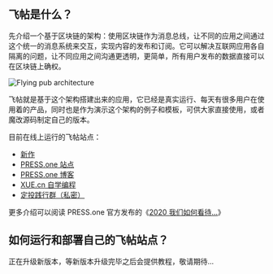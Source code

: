 ## 飞帖是什么？

先介绍一个基于区块链的架构：使用区块链作为消息总线，让不同的应用之间通过这个统一的消息系统来交互，实现内容的发布和订阅。它可以解决互联网应用各自隔离的问题，让不同应用之间沟通更透明，更简单，所有用户发布的数据直接可以在区块链上确权。

![Flying pub architecture](https://xue-images.pek3b.qingstor.com/213-flying-pub-art.png)

飞帖就是基于这个架构搭建出来的应用，它已经是真实运行、每天有很多用户在使用着的产品，同时也是作为演示这个架构的例子和模板，可供大家直接使用，或者魔改源码制定自己的版本。

目前在线上运行的飞帖站点：

- [新作](http://zuopin.xin/)
- [PRESS.one 站点](https://prs.prsdev.club)
- [PRESS.one 博客](https://blog.prsdev.club)
- [XUE.cn 自学编程](https://xue.prsdev.club)
- [定投践行群（私密）](https://read.firesbox.com)

更多介绍可以阅读 PRESS.one 官方发布的《[2020 我们如何看待…](https://blog.prsdev.club/posts/4be956dbbe269a3c0d75e6ade3b2436d162d390a9aa856a19f23ff91946dfcdf)》

## 如何运行和部署自己的飞帖站点？

正在升级新版本，等新版本升级完毕之后会提供教程，敬请期待...
